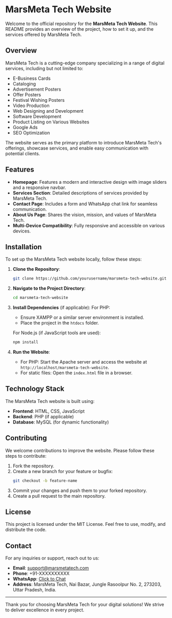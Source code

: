 # MarsMeta Tech Website

Welcome to the official repository for the **MarsMeta Tech Website**. This README provides an overview of the project, how to set it up, and the services offered by MarsMeta Tech.

## Overview
MarsMeta Tech is a cutting-edge company specializing in a range of digital services, including but not limited to:
- E-Business Cards
- Cataloging
- Advertisement Posters
- Offer Posters
- Festival Wishing Posters
- Video Production
- Web Designing and Development
- Software Development
- Product Listing on Various Websites
- Google Ads
- SEO Optimization

The website serves as the primary platform to introduce MarsMeta Tech's offerings, showcase services, and enable easy communication with potential clients.

## Features
- **Homepage**: Features a modern and interactive design with image sliders and a responsive navbar.
- **Services Section**: Detailed descriptions of services provided by MarsMeta Tech.
- **Contact Page**: Includes a form and WhatsApp chat link for seamless communication.
- **About Us Page**: Shares the vision, mission, and values of MarsMeta Tech.
- **Multi-Device Compatibility**: Fully responsive and accessible on various devices.

## Installation
To set up the MarsMeta Tech website locally, follow these steps:

1. **Clone the Repository**:
   ```bash
   git clone https://github.com/yourusername/marsmeta-tech-website.git
   ```

2. **Navigate to the Project Directory**:
   ```bash
   cd marsmeta-tech-website
   ```

3. **Install Dependencies** (if applicable):
   For PHP:
   - Ensure XAMPP or a similar server environment is installed.
   - Place the project in the `htdocs` folder.

   For Node.js (if JavaScript tools are used):
   ```bash
   npm install
   ```

4. **Run the Website**:
   - For PHP: Start the Apache server and access the website at `http://localhost/marsmeta-tech-website`.
   - For static files: Open the `index.html` file in a browser.

## Technology Stack
The MarsMeta Tech website is built using:
- **Frontend**: HTML, CSS, JavaScript
- **Backend**: PHP (if applicable)
- **Database**: MySQL (for dynamic functionality)

## Contributing
We welcome contributions to improve the website. Please follow these steps to contribute:
1. Fork the repository.
2. Create a new branch for your feature or bugfix:
   ```bash
   git checkout -b feature-name
   ```
3. Commit your changes and push them to your forked repository.
4. Create a pull request to the main repository.

## License
This project is licensed under the MIT License. Feel free to use, modify, and distribute the code.

## Contact
For any inquiries or support, reach out to us:
- **Email**: support@marsmetatech.com
- **Phone**: +91-XXXXXXXXXX
- **WhatsApp**: [Click to Chat](https://wa.me/7985946687)
- **Address**: MarsMeta Tech, Nai Bazar, Jungle Rasoolpur No. 2, 273203, Uttar Pradesh, India.

---

Thank you for choosing MarsMeta Tech for your digital solutions! We strive to deliver excellence in every project.

